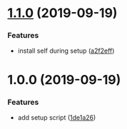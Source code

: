 # [1.1.0](https://github.com/eliasnorrby/semantic-release-config/compare/v1.0.0...v1.1.0) (2019-09-19)


### Features

* install self during setup ([a2f2eff](https://github.com/eliasnorrby/semantic-release-config/commit/a2f2eff))

# 1.0.0 (2019-09-19)


### Features

* add setup script ([1de1a26](https://github.com/eliasnorrby/semantic-release-config/commit/1de1a26))
